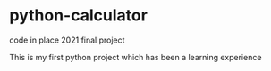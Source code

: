# python-calculator

code in place 2021 final project


This is my first python project which has been a learning experience 
